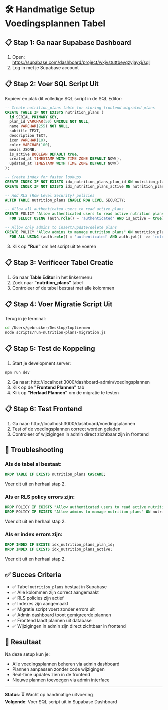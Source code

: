 # 🛠️ Handmatige Setup Voedingsplannen Tabel

## 📋 Stap 1: Ga naar Supabase Dashboard

1. Open: https://supabase.com/dashboard/project/wkjvstuttbeyqzyjayxj/sql
2. Log in met je Supabase account

## 📋 Stap 2: Voer SQL Script Uit

Kopieer en plak dit volledige SQL script in de SQL Editor:

```sql
-- Create nutrition_plans table for storing frontend migrated plans
CREATE TABLE IF NOT EXISTS nutrition_plans (
  id SERIAL PRIMARY KEY,
  plan_id VARCHAR(50) UNIQUE NOT NULL,
  name VARCHAR(255) NOT NULL,
  subtitle TEXT,
  description TEXT,
  icon VARCHAR(10),
  color VARCHAR(100),
  meals JSONB,
  is_active BOOLEAN DEFAULT true,
  created_at TIMESTAMP WITH TIME ZONE DEFAULT NOW(),
  updated_at TIMESTAMP WITH TIME ZONE DEFAULT NOW()
);

-- Create index for faster lookups
CREATE INDEX IF NOT EXISTS idx_nutrition_plans_plan_id ON nutrition_plans(plan_id);
CREATE INDEX IF NOT EXISTS idx_nutrition_plans_active ON nutrition_plans(is_active);

-- Add RLS (Row Level Security) policies
ALTER TABLE nutrition_plans ENABLE ROW LEVEL SECURITY;

-- Allow all authenticated users to read active plans
CREATE POLICY "Allow authenticated users to read active nutrition plans" ON nutrition_plans
  FOR SELECT USING (auth.role() = 'authenticated' AND is_active = true);

-- Allow only admins to insert/update/delete plans
CREATE POLICY "Allow admins to manage nutrition plans" ON nutrition_plans
  FOR ALL USING (auth.role() = 'authenticated' AND auth.jwt() ->> 'role' = 'admin');
```

3. Klik op **"Run"** om het script uit te voeren

## 📋 Stap 3: Verificeer Tabel Creatie

1. Ga naar **Table Editor** in het linkermenu
2. Zoek naar **"nutrition_plans"** tabel
3. Controleer of de tabel bestaat met alle kolommen

## 📋 Stap 4: Voer Migratie Script Uit

Terug in je terminal:

```bash
cd /Users/gebruiker/Desktop/toptiermen
node scripts/run-nutrition-plans-migration.js
```

## 📋 Stap 5: Test de Koppeling

1. Start je development server:
```bash
npm run dev
```

2. Ga naar: http://localhost:3000/dashboard-admin/voedingsplannen
3. Klik op de **"Frontend Plannen"** tab
4. Klik op **"Herlaad Plannen"** om de migratie te testen

## 📋 Stap 6: Test Frontend

1. Ga naar: http://localhost:3000/dashboard/voedingsplannen
2. Test of de voedingsplannen correct worden geladen
3. Controleer of wijzigingen in admin direct zichtbaar zijn in frontend

## 🔧 Troubleshooting

### Als de tabel al bestaat:
```sql
DROP TABLE IF EXISTS nutrition_plans CASCADE;
```
Voer dit uit en herhaal stap 2.

### Als er RLS policy errors zijn:
```sql
DROP POLICY IF EXISTS "Allow authenticated users to read active nutrition plans" ON nutrition_plans;
DROP POLICY IF EXISTS "Allow admins to manage nutrition plans" ON nutrition_plans;
```
Voer dit uit en herhaal stap 2.

### Als er index errors zijn:
```sql
DROP INDEX IF EXISTS idx_nutrition_plans_plan_id;
DROP INDEX IF EXISTS idx_nutrition_plans_active;
```
Voer dit uit en herhaal stap 2.

## ✅ Succes Criteria

- ✅ Tabel `nutrition_plans` bestaat in Supabase
- ✅ Alle kolommen zijn correct aangemaakt
- ✅ RLS policies zijn actief
- ✅ Indexes zijn aangemaakt
- ✅ Migratie script voert zonder errors uit
- ✅ Admin dashboard toont gemigreerde plannen
- ✅ Frontend laadt plannen uit database
- ✅ Wijzigingen in admin zijn direct zichtbaar in frontend

## 🎯 Resultaat

Na deze setup kun je:
- Alle voedingsplannen beheren via admin dashboard
- Plannen aanpassen zonder code wijzigingen
- Real-time updates zien in de frontend
- Nieuwe plannen toevoegen via admin interface

---

**Status**: ⏳ Wacht op handmatige uitvoering  
**Volgende**: Voer SQL script uit in Supabase Dashboard
